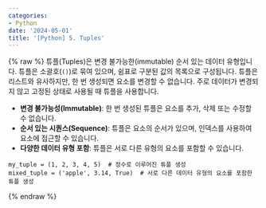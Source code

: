 ```yaml
---
categories:
- Python
date: '2024-05-01'
title: '[Python] 5. Tuples'
---
```


{% raw %}
튜플(Tuples)은 변경 불가능한(immutable) 순서 있는 데이터 유형입니다. 튜플은 소괄호(`()`)로 묶여 있으며, 쉼표로 구분된 값의 목록으로 구성됩니다. 튜플은 리스트와 유사하지만, 한 번 생성되면 요소를 변경할 수 없습니다. 주로 데이터가 변경되지 않고 고정된 상태로 사용될 때 튜플을 사용합니다.

- **변경 불가능성(Immutable)**: 한 번 생성된 튜플은 요소를 추가, 삭제 또는 수정할 수 없습니다.
- **순서 있는 시퀀스(Sequence)**: 튜플은 요소의 순서가 있으며, 인덱스를 사용하여 요소에 접근할 수 있습니다.
- **다양한 데이터 유형 포함**: 튜플은 서로 다른 유형의 요소를 포함할 수 있습니다.

```
my_tuple = (1, 2, 3, 4, 5)  # 정수로 이루어진 튜플 생성
mixed_tuple = ('apple', 3.14, True)  # 서로 다른 데이터 유형의 요소를 포함한 튜플 생성
```
{% endraw %}